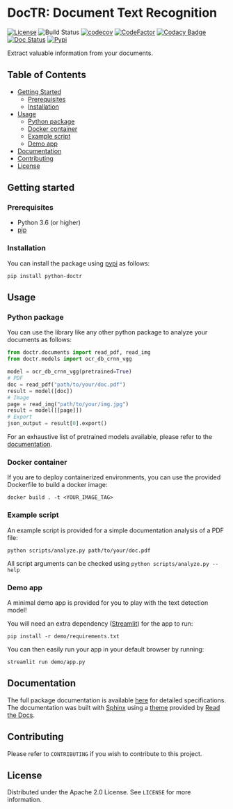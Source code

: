 
# DocTR: Document Text Recognition

[![License](https://img.shields.io/badge/License-Apache%202.0-blue.svg)](LICENSE) ![Build Status](https://github.com/mindee/doctr/workflows/python-package/badge.svg) [![codecov](https://codecov.io/gh/mindee/doctr/branch/main/graph/badge.svg?token=577MO567NM)](https://codecov.io/gh/mindee/doctr) [![CodeFactor](https://www.codefactor.io/repository/github/mindee/doctr/badge?s=bae07db86bb079ce9d6542315b8c6e70fa708a7e)](https://www.codefactor.io/repository/github/mindee/doctr) [![Codacy Badge](https://api.codacy.com/project/badge/Grade/340a76749b634586a498e1c0ab998f08)](https://app.codacy.com/gh/mindee/doctr?utm_source=github.com&utm_medium=referral&utm_content=mindee/doctr&utm_campaign=Badge_Grade) [![Doc Status](https://github.com/mindee/doctr/workflows/doc-status/badge.svg)](https://mindee.github.io/doctr) [![Pypi](https://img.shields.io/badge/pypi-v0.1.0-blue.svg)](https://pypi.org/project/python-doctr/) 

Extract valuable information from your documents.



## Table of Contents

* [Getting Started](#getting-started)
  * [Prerequisites](#prerequisites)
  * [Installation](#installation)
* [Usage](#usage)
  * [Python package](#python-package)
  * [Docker container](#docker-container)
  * [Example script](#example-script)
  * [Demo app](#demo-app)
* [Documentation](#documentation)
* [Contributing](#contributing)
* [License](#license)



## Getting started

### Prerequisites

- Python 3.6 (or higher)
- [pip](https://pip.pypa.io/en/stable/)

### Installation

You can install the package using [pypi](https://pypi.org/project/python-doctr/) as follows:

```shell
pip install python-doctr
```



## Usage

### Python package

You can use the library like any other python package to analyze your documents as follows:

```python
from doctr.documents import read_pdf, read_img
from doctr.models import ocr_db_crnn_vgg

model = ocr_db_crnn_vgg(pretrained=True)
# PDF
doc = read_pdf("path/to/your/doc.pdf")
result = model([doc])
# Image
page = read_img("path/to/your/img.jpg")
result = model([[page]])
# Export
json_output = result[0].export()
```

For an exhaustive list of pretrained models available, please refer to the [documentation](https://mindee.github.io/doctr/models.html).

### Docker container

If you are to deploy containerized environments, you can use the provided Dockerfile to build a docker image:

```shell
docker build . -t <YOUR_IMAGE_TAG>
```

### Example script

An example script is provided for a simple documentation analysis of a PDF file:

```shell
python scripts/analyze.py path/to/your/doc.pdf
```
All script arguments can be checked using `python scripts/analyze.py --help`

### Demo app

A minimal demo app is provided for you to play with the text detection model!

You will need an extra dependency ([Streamlit](https://streamlit.io/)) for the app to run:
```shell
pip install -r demo/requirements.txt
```
You can then easily run your app in your default browser by running:

```shell
streamlit run demo/app.py
```


## Documentation

The full package documentation is available [here](https://mindee.github.io/doctr/) for detailed specifications. The documentation was built with [Sphinx](https://www.sphinx-doc.org/) using a [theme](github.com/readthedocs/sphinx_rtd_theme) provided by [Read the Docs](https://readthedocs.org/).



## Contributing

Please refer to `CONTRIBUTING` if you wish to contribute to this project.



## License

Distributed under the Apache 2.0 License. See `LICENSE` for more information.
